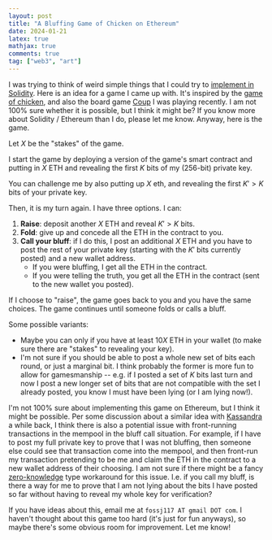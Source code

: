 ```yaml
---
layout: post
title: "A Bluffing Game of Chicken on Ethereum"
date: 2024-01-21
latex: true
mathjax: true
comments: true
tag: ["web3", "art"]
---
```


I was trying to think of weird simple things that I could try to [implement in Solidity](https://jeffreyfossett.com/2024/01/16/implementing-something-simple-in-solidity.html). Here is an idea for a game I came up with. It's inspired by the [game of chicken](https://en.wikipedia.org/wiki/Chicken_(game)), and also the board game [Coup](https://boardgamegeek.com/boardgame/131357/coup) I was playing recently. I am not 100% sure whether it is possible, but I think it might be? If you know more about Solidity / Ethereum than I do, please let me know. Anyway, here is the game. 

Let $X$ be the "stakes" of the game. 

I start the game by deploying a version of the game's smart contract and putting in $X$ ETH and revealing the first $K$ bits of my (256-bit) private key. 

You can challenge me by also putting up $X$ eth, and revealing the first $K' > K$ bits of your private key. 

Then, it is my turn again. I have three options. I can: 

1. **Raise**: deposit another $X$ ETH and reveal $K' > K$ bits. 
2. **Fold**: give up and concede all the ETH in the contract to you. 
3. **Call your bluff**: if I do this, I post an additional $X$ ETH and you have to post the rest of your private key (starting with the $K'$ bits currently posted) and a new wallet address. 
    * If you were bluffing, I get all the ETH in the contract. 
    * If you were telling the truth, you get all the ETH in the contract (sent to the new wallet you posted). 

If I choose to "raise", the game goes back to you and you have the same choices. The game continues until someone folds or calls a bluff. 

Some possible variants: 
* Maybe you can only if you have at least $10X$ ETH in your wallet (to make sure there are "stakes" to revealing your key). 
* I'm not sure if you should be able to post a whole new set of bits each round, or just a marginal bit. I think probably the former is more fun to allow for gamesmanship -- e.g. if I posted a set of $K$ bits last turn and now I post a new longer set of bits that are not compatible with the set I already posted, you know I must have been lying (or I am lying now!). 

I'm not 100% sure about implementing this game on Ethereum, but I think it might be possible. Per some discussion about a similar idea with [Kassandra](https://github.com/kassandraoftroy) a while back, I think there is also a potential issue with front-running transactions in the mempool in the bluff call situation. For example, if I have to post my full private key to prove that I was not bluffing, then someone else could see that transaction come into the mempool, and then front-run my transaction pretending to be me and claim the ETH in the contract to a new wallet address of their choosing. I am not sure if there might be a fancy [zero-knowledge](https://en.wikipedia.org/wiki/Zero-knowledge_proof) type workaround for this issue. I.e. if you call my bluff, is there a way for me to prove that I am not lying about the bits I have posted so far without having to reveal my whole key for verification? 

If you have ideas about this, email me at `fossj117 AT gmail DOT com`. I haven't thought about this game too hard (it's just for fun anyways), so maybe there's some obvious room for improvement. Let me know!